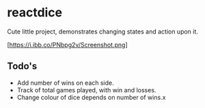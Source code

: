 # reactdice
Cute little project, demonstrates changing states and action upon it. 

[https://i.ibb.co/PNbpg2v/Screenshot.png]

## Todo's
* Add number of wins on each side.
* Track of total games played, with win and losses.
* Change colour of dice depends on number of wins.x